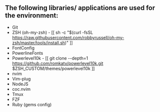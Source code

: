 ## The following libraries/ applications are used for the environment:

- Git
- ZSH (oh-my-zsh) - [[ sh -c "$(curl -fsSL https://raw.githubusercontent.com/robbyrussell/oh-my-zsh/master/tools/install.sh)" ]]
- FontConfig
- PowerlineFonts
- Powerlevel10k - [[ git clone --depth=1 https://github.com/romkatv/powerlevel10k.git $ZSH_CUSTOM/themes/powerlevel10k ]]
- nvim
- Vim-plug
- NodeJS
- coc.nvim
- Tmux
- FZF
- Ruby (gems config)
